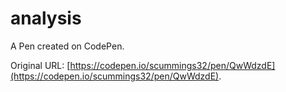 # analysis

A Pen created on CodePen.

Original URL: [https://codepen.io/scummings32/pen/QwWdzdE](https://codepen.io/scummings32/pen/QwWdzdE).

